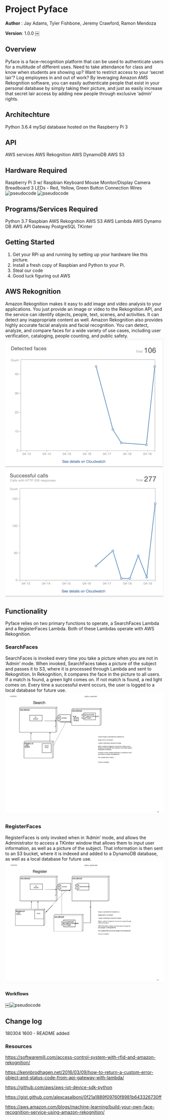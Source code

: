 # Project Pyface

**Author** : Jay Adams, Tyler Fishbone, Jeremy Crawford, Ramon Mendoza

**Version**: 1.0.0
￼
## Overview
Pyface is a face-recognition platform that can be used to authenticate users for a multitude of different uses. Need to take attendance for class and know when students are showing up? Want to restrict access to your ‘secret lair’? Log employees in and out of work? By leveraging Amazon AMS Rekognition software, you can easily authenticate people that exist in your personal database by simply taking their picture, and just as easily increase that secret lair access by adding new people through exclusive ‘admin’ rights.

## Architechture
Python 3.6.4
mySql database hosted on the Raspberry Pi 3


## API
AWS services
AWS Rekognition
AWS DynamoDB
AWS S3


## Hardware Required
Raspberry Pi 3 w/ Raspbian
Keyboard
Mouse
Monitor/Display
Camera
Breadboard
3 LEDs - Red, Yellow, Green
Button
Connection Wires
![pseudocode](images/pyface_front.jpg)
![pseudocode](images/pyface_topview.jpg)


## Programs/Services Required
Python 3.7
Raspbian
AWS Rekognition
AWS S3
AWS Lambda
AWS Dynamo DB
AWS API Gateway
PostgreSQL
TKinter


## Getting Started
1. Get your RPi up and running by setting up your hardware like this picture.
2. Install a fresh copy of Raspbian and Python to your Pi.
3. Steal our code 
4. Good luck figuring out AWS


## AWS Rekognition
Amazon Rekognition makes it easy to add image and video analysis to your applications. You just provide
an image or video to the Rekognition API, and the service can identify objects, people, text, scenes, and
activities. It can detect any inappropriate content as well. Amazon Rekognition also provides highly
accurate facial analysis and facial recognition. You can detect, analyze, and compare faces for a wide
variety of use cases, including user verification, cataloging, people counting, and public safety.
![pseudocode](images/Rekognition_faces_detected_4_days.png)
![pseudocode](images/Rekognition_succesful_calls_4_days.png)



## Functionality
Pyface relies on two primary functions to operate, a SearchFaces Lambda and a RegisterFaces Lambda. Both of these Lambdas operate with AWS Rekognition.

### SearchFaces 
SearchFaces is invoked every time you take a picture when you are not in ‘Admin’ mode. When invoked, SearchFaces takes a picture of the subject and passes it to S3, where it is processed through Lambda and sent to Rekognition. In Rekognition, it compares the face in the picture to all users. If a match is found, a green light comes on. If not match is found, a red light comes on. Every time a successful event occurs, the user is logged to a local database for future use.
![pseudocode](images/pyface_search.png)


### RegisterFaces 

RegisterFaces is only invoked when in ‘Admin’ mode, and allows the Administrator to access a TKinter window that allows them to input user information, as well as a picture of the subject. That information is then sent to an S3 bucket, where it is indexed and added to a DynamoDB database, as well as a local database for future use.
![pseudocode](images/pyface_register.png)


#### Workflows
￼![pseudocode](images/pyface_whiteboard.jpg)


## Change log
180304 1600 - README added


### Resources

https://softwaremill.com/access-control-system-with-rfid-and-amazon-rekognition/

https://kennbrodhagen.net/2016/03/09/how-to-return-a-custom-error-object-and-status-code-from-api-gateway-with-lambda/

https://github.com/aws/aws-iot-device-sdk-python

https://gist.github.com/alexcasalboni/0f21a1889f09760f8981b643326730ff

https://aws.amazon.com/blogs/machine-learning/build-your-own-face-recognition-service-using-amazon-rekognition/
